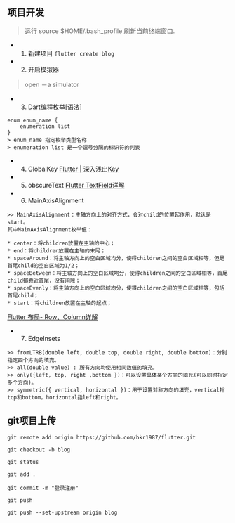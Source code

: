 ## 项目开发
> 运行 source $HOME/.bash_profile 刷新当前终端窗口.
* 1. 新建项目
`flutter create blog`
* 2. 开启模拟器
> open －a simulator
* 3. Dart编程枚举[语法]
```
enum enum_name {
    enumeration list
}
> enum_name 指定枚举类型名称
> enumeration list 是一个逗号分隔的标识符的列表
```
* 4. GlobalKey
[Flutter | 深入浅出Key](https://juejin.im/post/5ca2152f6fb9a05e1a7a9a26)

* 5. obscureText
[Flutter TextField详解](https://juejin.im/post/5b6bdb406fb9a04f89785cb5)

* 6. MainAxisAlignment
```
>> MainAxisAlignment：主轴方向上的对齐方式，会对child的位置起作用，默认是start。
其中MainAxisAlignment枚举值：

* center：将children放置在主轴的中心；
* end：将children放置在主轴的末尾；
* spaceAround：将主轴方向上的空白区域均分，使得children之间的空白区域相等，但是首尾child的空白区域为1/2；
* spaceBetween：将主轴方向上的空白区域均分，使得children之间的空白区域相等，首尾child都靠近首尾，没有间隙；
* spaceEvenly：将主轴方向上的空白区域均分，使得children之间的空白区域相等，包括首尾child；
* start：将children放置在主轴的起点；
```
[Flutter 布局- Row、Column详解](https://juejin.im/post/5b623d8c5188257f0b583c77)

* 7. EdgeInsets
```
>> fromLTRB(double left, double top, double right, double bottom)：分别指定四个方向的填充。
>> all(double value) : 所有方向均使用相同数值的填充。
>> only({left, top, right ,bottom })：可以设置具体某个方向的填充(可以同时指定多个方向)。
>> symmetric({ vertical, horizontal })：用于设置对称方向的填充，vertical指top和bottom，horizontal指left和right。
```

## git项目上传
```
git remote add origin https://github.com/bkr1987/flutter.git

git checkout -b blog

git status

git add .

git commit -m "登录注册"

git push

git push --set-upstream origin blog
```